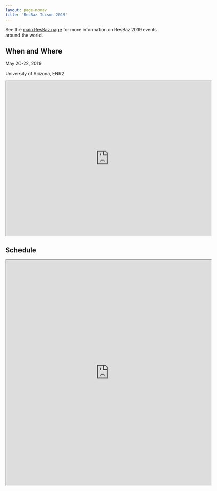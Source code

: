 ```yaml
---
layout: page-nonav
title: 'ResBaz Tucson 2019'
---
```

See the [main ResBaz page](https://resbaz.github.io/resbaz2019/) for more information on ResBaz 2019 events around the world.

## When and Where
May 20-22, 2019

University of Arizona, ENR2

<iframe src="https://www.google.com/maps/d/u/1/embed?mid=1SnwXCdH4AhlSfWAEbr1SA1Po_cP7GIbj" width="640" height="480"></iframe>

## Schedule

<iframe src="https://docs.google.com/spreadsheets/d/e/2PACX-1vQRLntVzvkNo00slxH-uBQdJAM-o6TMyhRoEslQC_bDJ9HJQHkGc68kklWIQ8mKjN4VncY0h_nBORWT/pubhtml?widget=true&amp;headers=false" width="640" height="700"></iframe>